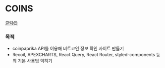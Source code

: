 # COINS

[클릭😊](https://jeong922.github.io/react-masterClass-coin)

### 목적

- coinpaprika API를 이용해 비트코인 정보 확인 사이트 만들기
- Recoil, APEXCHARTS, React Query, React Router, styled-components 등의 기본 사용법 익히기
